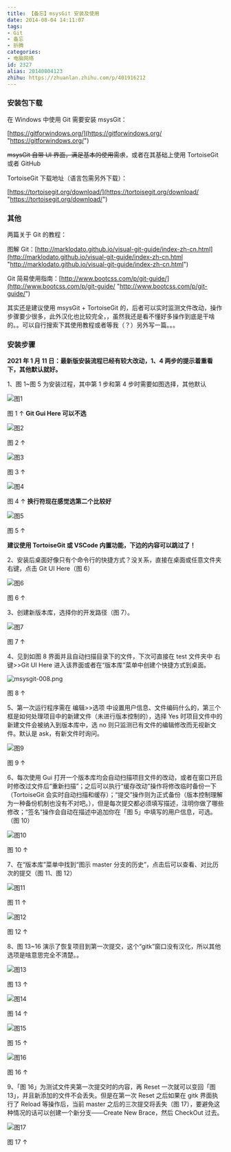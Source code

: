 ```yaml
---
title: 【备忘】msysGit 安装及使用
date: 2014-08-04 14:11:07
tags:
- Git
- 备忘
- 折腾
categories:
- 电脑网络
id: 2327
alias: 20140804123
zhihu: https://zhuanlan.zhihu.com/p/401916212
---
```


### 安装包下载

在 Windows 中使用 Git 需要安装 msysGit：

[https://gitforwindows.org/](https://gitforwindows.org/ "https://gitforwindows.org/")

~~msysGit 自带 UI 界面，满足基本的使用需求~~，或者在其基础上使用 TortoiseGit 或者 GitHub

<!--more-->

TortoiseGit 下载地址（语言包需另外下载）：

[https://tortoisegit.org/download/](https://tortoisegit.org/download/ "https://tortoisegit.org/download/")

### 其他

两篇关于 Git 的教程：

图解 Git：[http://marklodato.github.io/visual-git-guide/index-zh-cn.html](http://marklodato.github.io/visual-git-guide/index-zh-cn.html "http://marklodato.github.io/visual-git-guide/index-zh-cn.html")

Git 简易使用指南：[http://www.bootcss.com/p/git-guide/](http://www.bootcss.com/p/git-guide/ "http://www.bootcss.com/p/git-guide/")

其实还是建议使用 msysGit + TortoiseGit 的，后者可以实时监测文件改动，操作步骤要少很多，此外汉化也比较完全，，虽然我还是看不懂好多操作到底是干啥的。。可以自行搜索下其使用教程或者等我（？）另外写一篇。。。

### 安装步骤

**2021 年 1 月 11 日：最新版安装流程已经有较大改动，1、4 两步的提示着重看下，其他默认就好。**

1、图 1~图 5 为安装过程，其中第 1 步和第 4 步时需要如图选择，其他默认

![图1](https://www.wdssmq.com/zb_users/upload/2014/8/2014080553653705.png "msysgit-001.png")

图 1 ↑ **Git Gui Here 可以不选**

![图2](https://www.wdssmq.com/zb_users/upload/2014/8/2014080553655129.png "msysgit-002.png")

图 2 ↑

![图3](https://www.wdssmq.com/zb_users/upload/2014/8/2014080553656753.png "msysgit-003.png")

图 3 ↑

![图4](https://www.wdssmq.com/zb_users/upload/2014/8/2014080553658033.png "msysgit-004.png")

图 4 ↑ **换行符现在感觉选第二个比较好**

![图5](https://www.wdssmq.com/zb_users/upload/2014/8/2014080553659565.png "msysgit-005.png")

图 5 ↑

**建议使用 TortoiseGit 或 VSCode 内置功能，下边的内容可以跳过了！**

2、安装后桌面好像只有个命令行的快捷方式？没关系，直接在桌面或任意文件夹右键，点击 Git UI Here（图 6）

![图6](https://www.wdssmq.com/zb_users/upload/2014/8/2014080553660453.png "msysgit-006.png")

图 6 ↑

3、创建新版本库，选择你的开发路径（图 7）。

![图7](https://www.wdssmq.com/zb_users/upload/2014/8/2014080553661361.png "msysgit-007.png")

图 7 ↑

4、见到如图 8 界面并且自动扫描目录下的文件，下次可直接在 test 文件夹中 右键>>Git UI Here 进入该界面或者在“版本库”菜单中创建个快捷方式到桌面。

![](https://www.wdssmq.com/zb_users/upload/2014/8/2014080553662813.png "msysgit-008.png")

图 8 ↑

5、第一次运行程序需在 编辑>>选项 中设置用户信息、文件编码什么的，第三个框是如何处理项目中的新建文件（未进行版本控制的），选择 Yes 时项目文件中的新建文件会被纳入到版本库中，选 no 则只监测已有文件的编辑修改而无视新文件。默认是 ask，有新文件时询问。

![图9](https://www.wdssmq.com/zb_users/upload/2014/8/2014080553664861.png "msysgit-009.png")

图 9 ↑

6、每次使用 Gui 打开一个版本库均会自动扫描项目文件的改动，或者在窗口开启时修改过文件后“重新扫描”；之后可以执行“缓存改动”操作将修改临时备份一下（TortoiseGit 会实时自动扫描和缓存）；“提交”操作则为正式备份（版本控制理解为一种备份机制也没有不对吧。），但是每次提交都必须填写描述，注明你做了哪些修改；“签名”操作会自动在描述中追加你在「图 5」中填写的用户信息，可选。（图 10）

![图10](https://www.wdssmq.com/zb_users/upload/2014/8/2014080553666081.png "msysgit-010.png")

图 10 ↑

7、在“版本库”菜单中找到“图示 master 分支的历史”，点击后可以查看、对比历次的提交（图 11、图 12）

![图11](https://www.wdssmq.com/zb_users/upload/2014/8/2014080553668157.png "msysgit-011.png")

图 11 ↑

![图12](https://www.wdssmq.com/zb_users/upload/2014/8/2014080553671349.png "msysgit-012.png")

图 12 ↑

8、图 13~16 演示了恢复项目到第一次提交，这个“gitk”窗口没有汉化，所以其他选项是啥意思完全不清楚。。

![图13](https://www.wdssmq.com/zb_users/upload/2014/8/2014080553673785.png "msysgit-013.png")

图 13 ↑

![图14](https://www.wdssmq.com/zb_users/upload/2014/8/2014080553676209.png "msysgit-014.png")

图 14 ↑

![图15](https://www.wdssmq.com/zb_users/upload/2014/8/2014080553679653.png "msysgit-015.png")

图 15 ↑

![图16](https://www.wdssmq.com/zb_users/upload/2014/8/2014080553681153.png "msysgit-016.png")

图 16 ↑

9、「图 16」为测试文件夹第一次提交时的内容，再 Reset 一次就可以变回「图 13」，并且新添加的文件不会丢失。但是在第一次 Reset 之后如果在 gitk 界面执行了 Reload 等操作后，当前 master 之后的三次提交将丢失（图 17），要避免这种情况的话可以创建一个新分支——Create New Brace，然后 CheckOut 过去。

![图17](https://www.wdssmq.com/zb_users/upload/2014/8/2014080562848421.png "msysgit-017.png")

图 17 ↑

<!--2327-->
